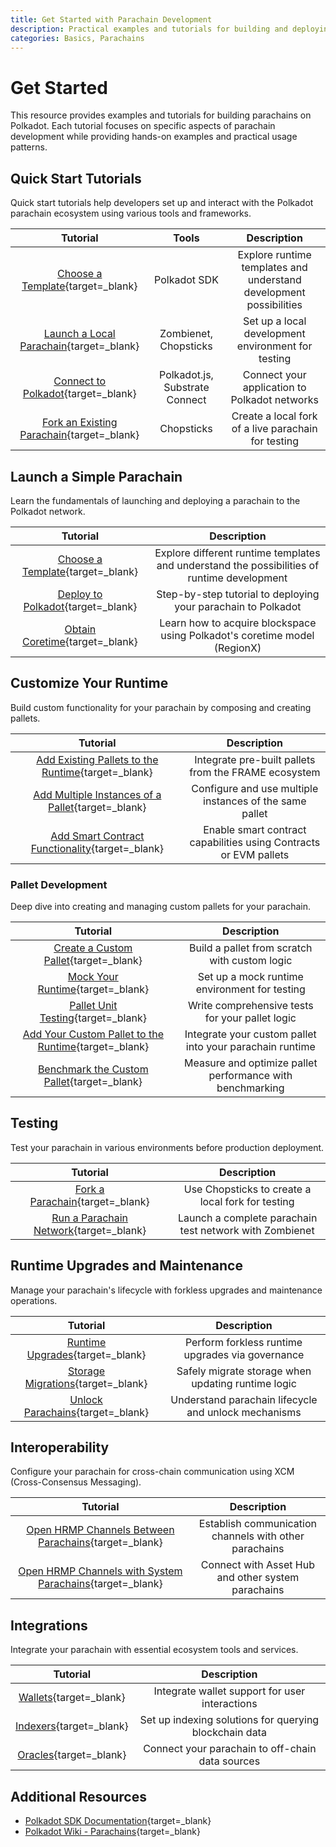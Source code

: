 ```yaml
---
title: Get Started with Parachain Development
description: Practical examples and tutorials for building and deploying Polkadot parachains, covering everything from launch to customization and cross-chain messaging.
categories: Basics, Parachains
---
```


# Get Started

This resource provides examples and tutorials for building parachains on Polkadot. Each tutorial focuses on specific aspects of parachain development while providing hands-on examples and practical usage patterns.

## Quick Start Tutorials

Quick start tutorials help developers set up and interact with the Polkadot parachain ecosystem using various tools and frameworks.

| Tutorial | Tools | Description |
|:-------:|:-------:|:-----------:|
| [Choose a Template](/parachains/launch-a-parachain/choose-a-template){target=\_blank} | Polkadot SDK | Explore runtime templates and understand development possibilities |
| [Launch a Local Parachain](/parachains/testing/run-a-parachain-network){target=\_blank} | Zombienet, Chopsticks | Set up a local development environment for testing |
| [Connect to Polkadot](/chain-interactions/query-on-chain-data){target=\_blank} | Polkadot.js, Substrate Connect | Connect your application to Polkadot networks |
| [Fork an Existing Parachain](/parachains/testing/fork-a-parachain){target=\_blank} | Chopsticks | Create a local fork of a live parachain for testing |

## Launch a Simple Parachain

Learn the fundamentals of launching and deploying a parachain to the Polkadot network.

| Tutorial | Description |
|:-------:|:-------:|
| [Choose a Template](/parachains/launch-a-parachain/choose-a-template){target=\_blank} | Explore different runtime templates and understand the possibilities of runtime development |
| [Deploy to Polkadot](/parachains/launch-a-parachain/deploy-to-polkadot){target=\_blank} | Step-by-step tutorial to deploying your parachain to Polkadot |
| [Obtain Coretime](/parachains/launch-a-parachain/obtain-coretime){target=\_blank} | Learn how to acquire blockspace using Polkadot's coretime model (RegionX) |

## Customize Your Runtime

Build custom functionality for your parachain by composing and creating pallets.

| Tutorial | Description |
|:-------:|:-------:|
| [Add Existing Pallets to the Runtime](/parachains/customize-your-runtime/add-existing-pallets){target=\_blank} | Integrate pre-built pallets from the FRAME ecosystem |
| [Add Multiple Instances of a Pallet](/parachains/customize-your-runtime/add-multiple-instances-of-a-pallet){target=\_blank} | Configure and use multiple instances of the same pallet |
| [Add Smart Contract Functionality](/parachains/customize-your-runtime/add-smart-contract-functionality){target=\_blank} | Enable smart contract capabilities using Contracts or EVM pallets |

### Pallet Development

Deep dive into creating and managing custom pallets for your parachain.

| Tutorial | Description |
|:-------:|:-------:|
| [Create a Custom Pallet](/parachains/customize-your-runtime/pallet-development/create-a-custom-pallet){target=\_blank} | Build a pallet from scratch with custom logic |
| [Mock Your Runtime](/parachains/customize-your-runtime/pallet-development/mock-your-runtime){target=\_blank} | Set up a mock runtime environment for testing |
| [Pallet Unit Testing](/parachains/customize-your-runtime/pallet-development/pallet-unit-testing){target=\_blank} | Write comprehensive tests for your pallet logic |
| [Add Your Custom Pallet to the Runtime](/parachains/customize-your-runtime/pallet-development/add-custom-pallet){target=\_blank} | Integrate your custom pallet into your parachain runtime |
| [Benchmark the Custom Pallet](/parachains/customize-your-runtime/pallet-development/benchmark-custom-pallet){target=\_blank} | Measure and optimize pallet performance with benchmarking |

## Testing

Test your parachain in various environments before production deployment.

| Tutorial | Description |
|:-------:|:-------:|
| [Fork a Parachain](/parachains/testing/fork-a-parachain){target=\_blank} | Use Chopsticks to create a local fork for testing |
| [Run a Parachain Network](/parachains/run-a-parachain-network){target=\_blank} | Launch a complete parachain test network with Zombienet |

## Runtime Upgrades and Maintenance

Manage your parachain's lifecycle with forkless upgrades and maintenance operations.

| Tutorial | Description |
|:-------:|:-------:|
| [Runtime Upgrades](/parachains/runtime-maintenance/runtime-upgrades){target=\_blank} | Perform forkless runtime upgrades via governance |
| [Storage Migrations](/parachains/runtime-maintenance/storage-migrations){target=\_blank} | Safely migrate storage when updating runtime logic |
| [Unlock Parachains](/parachains/runtime-maintenance/unlock-parachains){target=\_blank} | Understand parachain lifecycle and unlock mechanisms |

## Interoperability

Configure your parachain for cross-chain communication using XCM (Cross-Consensus Messaging).

| Tutorial | Description |
|:-------:|:-------:|
| [Open HRMP Channels Between Parachains](/parachains/interoperability/channels-between-parachains){target=\_blank} | Establish communication channels with other parachains |
| [Open HRMP Channels with System Parachains](/parachains/interoperability/channels-with-system-parachains){target=\_blank} | Connect with Asset Hub and other system parachains |

## Integrations

Integrate your parachain with essential ecosystem tools and services.

| Tutorial | Description |
|:-------:|:-------:|
| [Wallets](/parachains/integrations/wallets){target=\_blank} | Integrate wallet support for user interactions |
| [Indexers](/parachains/integrations/indexers){target=\_blank} | Set up indexing solutions for querying blockchain data |
| [Oracles](/parachains/integrations/oracles){target=\_blank} | Connect your parachain to off-chain data sources |

## Additional Resources

- [Polkadot SDK Documentation](https://paritytech.github.io/polkadot-sdk/master/polkadot_sdk_docs/polkadot_sdk/index.html){target=\_blank}
- [Polkadot Wiki - Parachains](https://wiki.polkadot.network/docs/learn-parachains){target=\_blank}